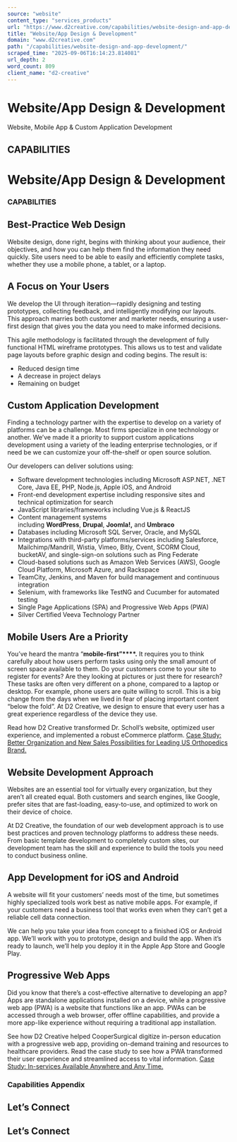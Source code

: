 ```yaml
---
source: "website"
content_type: "services_products"
url: "https://www.d2creative.com/capabilities/website-design-and-app-development/"
title: "Website/App Design & Development"
domain: "www.d2creative.com"
path: "/capabilities/website-design-and-app-development/"
scraped_time: "2025-09-06T16:14:23.814081"
url_depth: 2
word_count: 809
client_name: "d2-creative"
---
```


# Website/App Design & Development

Website, Mobile App & Custom Application Development

## CAPABILITIES

# Website/App Design & Development

### CAPABILITIES

## Best-Practice Web Design

Website design, done right, begins with thinking about your audience, their objectives, and how you can help them find the information they need quickly. Site users need to be able to easily and efficiently complete tasks, whether they use a mobile phone, a tablet, or a laptop.

## A Focus on Your Users

We develop the UI through iteration—rapidly designing and testing prototypes, collecting feedback, and intelligently modifying our layouts. This approach marries both customer and marketer needs, ensuring a user-first design that gives you the data you need to make informed decisions.

This agile methodology is facilitated through the development of fully functional HTML wireframe prototypes. This allows us to test and validate page layouts before graphic design and coding begins. The result is:

*   Reduced design time
*   A decrease in project delays
*   Remaining on budget

## Custom Application Development

Finding a technology partner with the expertise to develop on a variety of platforms can be a challenge. Most firms specialize in one technology or another. We’ve made it a priority to support custom applications development using a variety of the leading enterprise technologies, or if need be we can customize your off-the-shelf or open source solution.

Our developers can deliver solutions using:

*   Software development technologies including Microsoft ASP.NET, .NET Core, Java EE, PHP, Node.js, Apple iOS, and Android
*   Front-end development expertise including responsive sites and technical optimization for search
*   JavaScript libraries/frameworks including Vue.js & ReactJS
*   Content management systems including **WordPress**, **Drupal**, **Joomla!,** and **Umbraco**
*   Databases including Microsoft SQL Server, Oracle, and MySQL
*   Integrations with third-party platforms/services including Salesforce, Mailchimp/Mandrill, Wistia, Vimeo, Bitly, Cvent, SCORM Cloud, bucketAV, and single-sign-on solutions such as Ping Federate
*   Cloud-based solutions such as Amazon Web Services (AWS), Google Cloud Platform, Microsoft Azure, and Rackspace
*   TeamCity, Jenkins, and Maven for build management and continuous integration
*   Selenium, with frameworks like TestNG and Cucumber for automated testing
*   Single Page Applications (SPA) and Progressive Web Apps (PWA)
*   Silver Certified Veeva Technology Partner

## Mobile Users Are a Priority

You’ve heard the mantra “**mobile-first”****.** It requires you to think carefully about how users perform tasks using only the small amount of screen space available to them. Do your customers come to your site to register for events? Are they looking at pictures or just there for research? These tasks are often very different on a phone, compared to a laptop or desktop. For example, phone users are quite willing to scroll. This is a big change from the days when we lived in fear of placing important content “below the fold”. At D2 Creative, we design to ensure that every user has a great experience regardless of the device they use.

Read how D2 Creative transformed Dr. Scholl’s website, optimized user experience, and implemented a robust eCommerce platform. [Case Study: Better Organization and New Sales Possibilities for Leading US Orthopedics Brand.](/our-work/orthopedics-ecommerce-web-development/)

## Website Development Approach

Websites are an essential tool for virtually every organization, but they aren’t all created equal. Both customers and search engines, like Google, prefer sites that are fast-loading, easy-to-use, and optimized to work on their device of choice.

At D2 Creative, the foundation of our web development approach is to use best practices and proven technology platforms to address these needs. From basic template development to completely custom sites, our development team has the skill and experience to build the tools you need to conduct business online.

## App Development for iOS and Android

A website will fit your customers’ needs most of the time, but sometimes highly specialized tools work best as native mobile apps. For example, if your customers need a business tool that works even when they can’t get a reliable cell data connection.

We can help you take your idea from concept to a finished iOS or Android app. We’ll work with you to prototype, design and build the app. When it’s ready to launch, we’ll help you deploy it in the Apple App Store and Google Play.

## Progressive Web Apps

Did you know that there’s a cost-effective alternative to developing an app? Apps are standalone applications installed on a device, while a progressive web app (PWA) is a website that functions like an app. PWAs can be accessed through a web browser, offer offline capabilities, and provide a more app-like experience without requiring a traditional app installation.

See how D2 Creative helped CooperSurgical digitize in-person education with a progressive web app, providing on-demand training and resources to healthcare providers. Read the case study to see how a PWA transformed their user experience and streamlined access to vital information. [Case Study: In-services Available Anywhere and Any Time.](/our-work/medical-device-pwa-development/)

### Capabilities Appendix

## Let’s Connect

## Let’s Connect